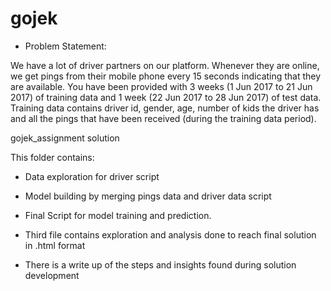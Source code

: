 # gojek

- Problem Statement:

We have a lot of driver partners on our platform. Whenever they are online, we get pings from their mobile phone every 15 seconds indicating that they are available.
You have been provided with 3 weeks (1 Jun 2017 to 21 Jun 2017) of training data and 1 week (22 Jun 2017 to 28 Jun 2017) of test data.
Training data contains driver id, gender, age, number of kids the driver has and all the pings that have been received (during the training data period).


gojek_assignment solution

This folder contains:

 - Data exploration for driver script
 
 - Model building by merging pings data and driver data script
 
 - Final Script for model training and prediction.
 
 - Third file contains exploration and analysis done to reach final solution in .html format
 
 - There is a write up of the steps and insights found during solution development
